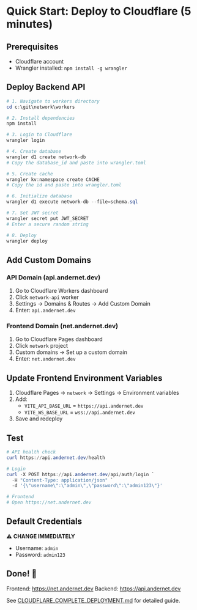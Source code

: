 # Quick Start: Deploy to Cloudflare (5 minutes)

## Prerequisites

- Cloudflare account
- Wrangler installed: `npm install -g wrangler`

## Deploy Backend API

```powershell
# 1. Navigate to workers directory
cd c:\git\network\workers

# 2. Install dependencies
npm install

# 3. Login to Cloudflare
wrangler login

# 4. Create database
wrangler d1 create network-db
# Copy the database_id and paste into wrangler.toml

# 5. Create cache
wrangler kv:namespace create CACHE
# Copy the id and paste into wrangler.toml

# 6. Initialize database
wrangler d1 execute network-db --file=schema.sql

# 7. Set JWT secret
wrangler secret put JWT_SECRET
# Enter a secure random string

# 8. Deploy
wrangler deploy
```

## Add Custom Domains

### API Domain (api.andernet.dev)

1. Go to Cloudflare Workers dashboard
2. Click `network-api` worker
3. Settings → Domains & Routes → Add Custom Domain
4. Enter: `api.andernet.dev`

### Frontend Domain (net.andernet.dev)

1. Go to Cloudflare Pages dashboard
2. Click `network` project
3. Custom domains → Set up a custom domain
4. Enter: `net.andernet.dev`

## Update Frontend Environment Variables

1. Cloudflare Pages → `network` → Settings → Environment variables
2. Add:
   - `VITE_API_BASE_URL` = `https://api.andernet.dev`
   - `VITE_WS_BASE_URL` = `wss://api.andernet.dev`
3. Save and redeploy

## Test

```powershell
# API health check
curl https://api.andernet.dev/health

# Login
curl -X POST https://api.andernet.dev/api/auth/login `
  -H "Content-Type: application/json" `
  -d '{\"username\":\"admin\",\"password\":\"admin123\"}'

# Frontend
# Open https://net.andernet.dev
```

## Default Credentials

⚠️ **CHANGE IMMEDIATELY**

- Username: `admin`
- Password: `admin123`

## Done! 🎉

Frontend: https://net.andernet.dev
Backend: https://api.andernet.dev

See [CLOUDFLARE_COMPLETE_DEPLOYMENT.md](./CLOUDFLARE_COMPLETE_DEPLOYMENT.md) for detailed guide.

